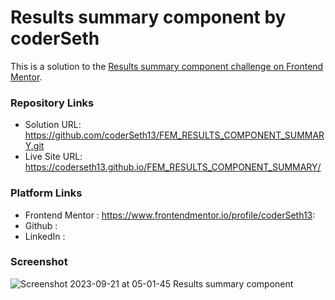 # Results summary component by coderSeth

This is a solution to the [Results summary component challenge on Frontend Mentor](https://www.frontendmentor.io/challenges/results-summary-component-CE_K6s0maV).

### Repository Links
- Solution URL: https://github.com/coderSeth13/FEM_RESULTS_COMPONENT_SUMMARY.git
- Live Site URL: https://coderseth13.github.io/FEM_RESULTS_COMPONENT_SUMMARY/

### Platform Links
- Frontend Mentor : https://www.frontendmentor.io/profile/coderSeth13:
- Github :
- LinkedIn : 

### Screenshot

![Screenshot 2023-09-21 at 05-01-45 Results summary component](https://github.com/coderSeth13/FEM_RESULTS_COMPONENT_SUMMARY/assets/145410639/c4cedc5b-99d5-4289-bde9-8cd7e57ecdf2)
